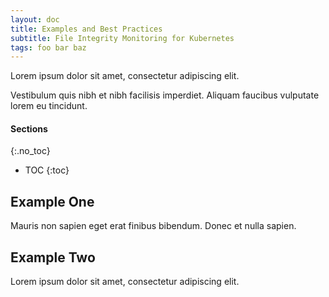 ```yaml
---
layout: doc
title: Examples and Best Practices
subtitle: File Integrity Monitoring for Kubernetes
tags: foo bar baz
---
```


Lorem ipsum dolor sit amet, consectetur adipiscing elit.

Vestibulum quis nibh et nibh facilisis imperdiet. Aliquam faucibus vulputate lorem eu tincidunt.

#### Sections
{:.no_toc}
* TOC
{:toc}

## Example One

Mauris non sapien eget erat finibus bibendum. Donec et nulla sapien.

## Example Two

Lorem ipsum dolor sit amet, consectetur adipiscing elit.

